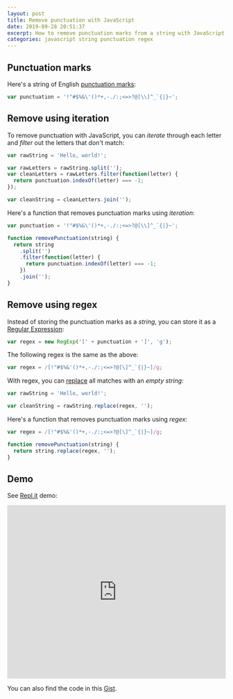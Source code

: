 ```yaml
---
layout: post
title: Remove punctuation with JavaScript
date: 2019-09-28 20:51:37
excerpt: How to remove punctuation marks from a string with JavaScript.
categories: javascript string punctuation regex
---
```


## Punctuation marks

Here's a string of English [punctuation marks](https://en.wikipedia.org/wiki/Punctuation):

```js
var punctuation = '!"#$%&\'()*+,-./:;<=>?@[\\]^_`{|}~';
```

## Remove using iteration

To remove punctuation with JavaScript, you can _iterate_ through each letter and _filter_ out the letters that don't match:

```js
var rawString = 'Hello, world!';

var rawLetters = rawString.split('');
var cleanLetters = rawLetters.filter(function(letter) {
  return punctuation.indexOf(letter) === -1;
});

var cleanString = cleanLetters.join('');
```

Here's a function that removes punctuation marks using _iteration_:

```js
var punctuation = '!"#$%&\'()*+,-./:;<=>?@[\\]^_`{|}~';

function removePunctuation(string) {
  return string
    .split('')
    .filter(function(letter) {
      return punctuation.indexOf(letter) === -1;
    })
    .join('');
}
```

## Remove using regex

Instead of storing the punctuation marks as a _string_, you can store it as a [Regular Expression](https://developer.mozilla.org/docs/Web/JavaScript/Reference/Global_Objects/RegExp):

```js
var regex = new RegExp('[' + punctuation + ']', 'g');
```

The following regex is the same as the above:

```js
var regex = /[!"#$%&'()*+,-./:;<=>?@[\]^_`{|}~]/g;
```

With regex, you can [replace](https://developer.mozilla.org/docs/Web/JavaScript/Reference/Global_Objects/String/replace) all matches with an _empty string_:

```js
var rawString = 'Hello, world!';

var cleanString = rawString.replace(regex, '');
```

Here's a function that removes punctuation marks using _regex_:

```js
var regex = /[!"#$%&'()*+,-./:;<=>?@[\]^_`{|}~]/g;

function removePunctuation(string) {
  return string.replace(regex, '');
}
```

## Demo

See [Repl.it](https://repl.it/@remarkablemark/Remove-punctuation) demo:

<iframe height="400px" width="100%" src="https://repl.it/@remarkablemark/Remove-punctuation?lite=true" scrolling="no" frameborder="no" allowtransparency="true" allowfullscreen="true" sandbox="allow-forms allow-pointer-lock allow-popups allow-same-origin allow-scripts allow-modals"></iframe>

You can also find the code in this [Gist](https://gist.github.com/remarkablemark/6ef2779bee9d98bcfdc1fef2300f0476).
